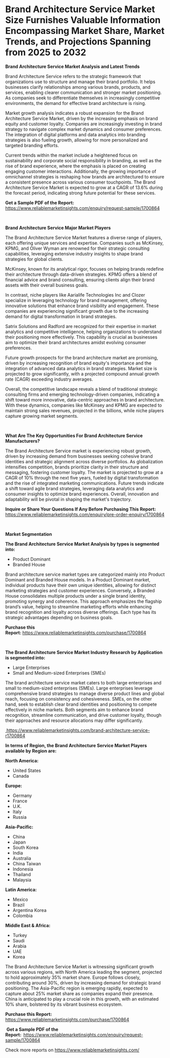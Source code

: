 <p><h1>Brand Architecture Service Market Size Furnishes Valuable Information Encompassing Market Share, Market Trends, and Projections Spanning from 2025 to 2032</h1></p><p><strong>Brand Architecture Service Market Analysis and Latest Trends</strong></p>
<p><p>Brand Architecture Service refers to the strategic framework that organizations use to structure and manage their brand portfolio. It helps businesses clarify relationships among various brands, products, and services, enabling clearer communication and stronger market positioning. As companies seek to differentiate themselves in increasingly competitive environments, the demand for effective brand architecture is rising.</p><p>Market growth analysis indicates a robust expansion for the Brand Architecture Service Market, driven by the increasing emphasis on brand equity and customer loyalty. Companies are increasingly investing in brand strategy to navigate complex market dynamics and consumer preferences. The integration of digital platforms and data analytics into branding strategies is also fueling growth, allowing for more personalized and targeted branding efforts.</p><p>Current trends within the market include a heightened focus on sustainability and corporate social responsibility in branding, as well as the rise of brand experience, where the emphasis is placed on creating engaging customer interactions. Additionally, the growing importance of omnichannel strategies is reshaping how brands are architectured to ensure a consistent presence across various consumer touchpoints. The Brand Architecture Service Market is expected to grow at a CAGR of 13.6% during the forecast period, indicating strong future potential for these services.</p></p>
<p><strong>Get a Sample PDF of the Report:&nbsp;</strong> <a href="https://www.reliablemarketinsights.com/enquiry/request-sample/1700864?utm_campaign=2261&utm_medium=2&utm_source=Github&utm_content=ia&utm_term=15022025&utm_id=brand-architecture-service">https://www.reliablemarketinsights.com/enquiry/request-sample/1700864</a></p>
<p>&nbsp;</p>
<p><strong>Brand Architecture Service Major Market Players</strong></p>
<p><p>The Brand Architecture Service Market features a diverse range of players, each offering unique services and expertise. Companies such as McKinsey, KPMG, and Oliver Wyman are renowned for their strategic consulting capabilities, leveraging extensive industry insights to shape brand strategies for global clients. </p><p>McKinsey, known for its analytical rigor, focuses on helping brands redefine their architecture through data-driven strategies. KPMG offers a blend of financial advice and brand consulting, ensuring clients align their brand assets with their overall business goals.</p><p>In contrast, niche players like Aarialife Technologies Inc and Clozer specialize in leveraging technology for brand management, offering innovative solutions that enhance brand visibility and engagement. These companies are experiencing significant growth due to the increasing demand for digital transformation in brand strategies.</p><p>Satrix Solutions and Radford are recognized for their expertise in market analytics and competitive intelligence, helping organizations to understand their positioning more effectively. This capability is crucial as businesses aim to optimize their brand architectures amidst evolving consumer preferences.</p><p>Future growth prospects for the brand architecture market are promising, driven by increasing recognition of brand equity's importance and the integration of advanced data analytics in brand strategies. Market size is projected to grow significantly, with a projected compound annual growth rate (CAGR) exceeding industry averages.</p><p>Overall, the competitive landscape reveals a blend of traditional strategic consulting firms and emerging technology-driven companies, indicating a shift toward more innovative, data-centric approaches in brand architecture. With these dynamics, companies like McKinsey and KPMG are expected to maintain strong sales revenues, projected in the billions, while niche players capture growing market segments.</p></p>
<p>&nbsp;</p>
<p><strong>What Are The Key Opportunities For Brand Architecture Service Manufacturers?</strong></p>
<p><p>The Brand Architecture Service market is experiencing robust growth, driven by increasing demand from businesses seeking cohesive brand identities and strategic alignment across diverse portfolios. As globalization intensifies competition, brands prioritize clarity in their structure and messaging, fostering customer loyalty. The market is projected to grow at a CAGR of 10% through the next five years, fueled by digital transformation and the rise of integrated marketing communications. Future trends indicate a shift toward agile brand strategies, leveraging data analytics and consumer insights to optimize brand experiences. Overall, innovation and adaptability will be pivotal in shaping the market's trajectory.</p></p>
<p><strong>Inquire or Share Your Questions If Any Before Purchasing This Report:</strong> <a href="https://www.reliablemarketinsights.com/enquiry/pre-order-enquiry/1700864?utm_campaign=2261&utm_medium=2&utm_source=Github&utm_content=ia&utm_term=15022025&utm_id=brand-architecture-service">https://www.reliablemarketinsights.com/enquiry/pre-order-enquiry/1700864</a></p>
<p>&nbsp;</p>
<p><strong>Market Segmentation</strong></p>
<p><strong>The Brand Architecture Service Market Analysis by types is segmented into:</strong></p>
<p><ul><li>Product Dominant</li><li>Branded House</li></ul></p>
<p><p>Brand architecture service market types are categorized mainly into Product Dominant and Branded House models. In a Product Dominant market, individual products have their own unique identities, allowing for distinct marketing strategies and customer experiences. Conversely, a Branded House consolidates multiple products under a single brand identity, promoting synergy and coherence. This approach emphasizes the flagship brand’s value, helping to streamline marketing efforts while enhancing brand recognition and loyalty across diverse offerings. Each type has its strategic advantages depending on business goals.</p></p>
<p><strong>Purchase this Report:&nbsp;</strong><a href="https://www.reliablemarketinsights.com/purchase/1700864?utm_campaign=2261&utm_medium=2&utm_source=Github&utm_content=ia&utm_term=15022025&utm_id=brand-architecture-service">https://www.reliablemarketinsights.com/purchase/1700864</a></p>
<p>&nbsp;</p>
<p><strong>The Brand Architecture Service Market Industry Research by Application is segmented into:</strong></p>
<p><ul><li>Large Enterprises</li><li>Small and Medium-sized Enterprises (SMEs)</li></ul></p>
<p><p>The brand architecture service market caters to both large enterprises and small to medium-sized enterprises (SMEs). Large enterprises leverage comprehensive brand strategies to manage diverse product lines and global reach, focusing on consistency and cohesiveness. SMEs, on the other hand, seek to establish clear brand identities and positioning to compete effectively in niche markets. Both segments aim to enhance brand recognition, streamline communication, and drive customer loyalty, though their approaches and resource allocations may differ significantly.</p></p>
<p><a href="https://www.reliablemarketinsights.com/brand-architecture-service-r1700864?utm_campaign=2261&utm_medium=2&utm_source=Github&utm_content=ia&utm_term=15022025&utm_id=brand-architecture-service">&nbsp;https://www.reliablemarketinsights.com/brand-architecture-service-r1700864</a></p>
<p><strong>In terms of Region, the Brand Architecture Service Market Players available by Region are:</strong></p>
<p>
    <p> <strong> North America: </strong>
        <ul>
            <li>United States</li>
            <li>Canada</li>
        </ul>
        </p> 
    <p> <strong> Europe: </strong>
        <ul>
            <li>Germany</li>
            <li>France</li>
            <li>U.K.</li>
            <li>Italy</li>
            <li>Russia</li>
        </ul>
        </p> 
    <p> <strong> Asia-Pacific: </strong>
        <ul>
            <li>China</li>
            <li>Japan</li>
            <li>South Korea</li>
            <li>India</li>
            <li>Australia</li>
            <li>China Taiwan</li>
            <li>Indonesia</li>
            <li>Thailand</li>
            <li>Malaysia</li>
        </ul>
        </p> 
    <p> <strong> Latin America: </strong>
        <ul>
            <li>Mexico</li>
            <li>Brazil</li>
            <li>Argentina Korea</li>
            <li>Colombia</li>
        </ul>
        </p> 
    <p> <strong> Middle East & Africa: </strong>
        <ul>
            <li>Turkey</li>
            <li>Saudi</li>
            <li>Arabia</li>
            <li>UAE</li>
            <li>Korea</li>
        </ul>
    </p>
    </p>
<p><p>The Brand Architecture Service Market is witnessing significant growth across various regions, with North America leading the segment, projected to hold approximately 35% market share. Europe follows closely, contributing around 30%, driven by increasing demand for strategic brand positioning. The Asia-Pacific region is emerging rapidly, expected to capture about 25% market share as companies expand their presence. China is anticipated to play a crucial role in this growth, with an estimated 10% share, bolstered by its vibrant business ecosystem.</p></p>
<p><strong>Purchase this Report: </strong><a href="https://www.reliablemarketinsights.com/purchase/1700864?utm_campaign=2261&utm_medium=2&utm_source=Github&utm_content=ia&utm_term=15022025&utm_id=brand-architecture-service">https://www.reliablemarketinsights.com/purchase/1700864</a></p>
<p>&nbsp;<strong>Get a Sample PDF of the Report:&nbsp;&nbsp;</strong><a href="https://www.reliablemarketinsights.com/enquiry/request-sample/1700864?utm_campaign=2261&utm_medium=2&utm_source=Github&utm_content=ia&utm_term=15022025&utm_id=brand-architecture-service">https://www.reliablemarketinsights.com/enquiry/request-sample/1700864</a></p>
<p><strong></strong></p>
<p>Check more reports on <a href="https://www.reliablemarketinsights.com/?utm_campaign=2261&utm_medium=2&utm_source=Github&utm_content=ia&utm_term=15022025&utm_id=brand-architecture-service">https://www.reliablemarketinsights.com/</a></p>